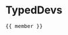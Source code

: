 # TypedDevs

<pre v-for="member of team">
{{ member }}
</pre>

<script lang="ts" setup>
import { data as team } from '@/team/team.data.ts'
</script>

